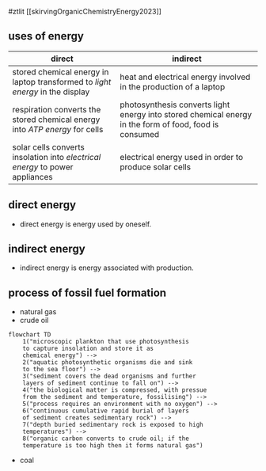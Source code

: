 #ztlit 
[[skirvingOrganicChemistryEnergy2023]]

## uses of energy

| direct | indirect |
| --- | ---|
|stored chemical energy in laptop transformed to _light energy_ in the display| heat and electrical energy involved in the production of a laptop|
|respiration converts the stored chemical energy into _ATP energy_ for cells|photosynthesis converts light energy into stored chemical energy in the form of food, food is consumed|
|solar cells converts insolation into _electrical energy_ to power appliances|electrical energy used in order to produce solar cells|

## direct energy
 - direct energy is energy used by oneself.
## indirect energy
 - indirect energy is energy associated with production.
## process of fossil fuel formation
- natural gas
- crude oil
```mermaid
flowchart TD
	1("microscopic plankton that use photosynthesis 
	to capture insolation and store it as
	chemical energy") -->
	2("aquatic photosynthetic organisms die and sink
	to the sea floor") -->
	3("sediment covers the dead organisms and further
	layers of sediment continue to fall on") -->
	4("the biological matter is compressed, with pressue
	from the sediment and temperature, fossilising") -->
	5("process requires an environment with no oxygen") -->
	6("continuous cumulative rapid burial of layers
	of sediment creates sedimentary rock") -->
	7("depth buried sedimentary rock is exposed to high
	temperatures") -->
	8("organic carbon converts to crude oil; if the
	temperature is too high then it forms natural gas")
```
- coal